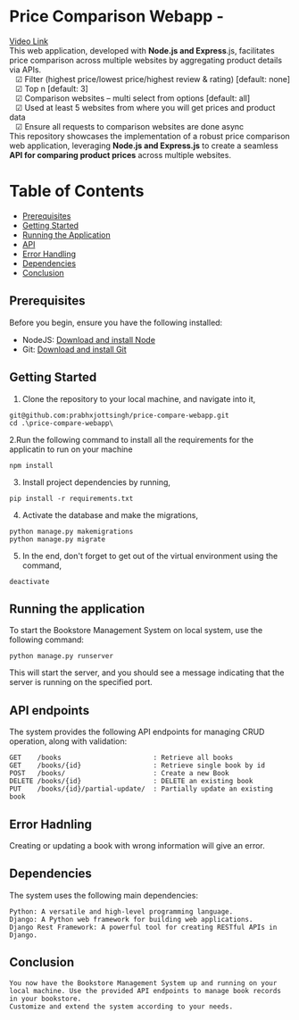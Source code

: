 # Price Comparison Webapp -
 <a href = "https://drive.google.com/file/d/1w7_NEWz_kk9VfX4JPiIZYj6JqWzrsDta/view?usp=sharing" > Video Link </a>
 <br>
This web application, developed with <b>Node.js and Express</b>.js, facilitates price comparison across multiple websites by aggregating product details via APIs.
<br> &ensp; &#9745; Filter (highest price/lowest price/highest review & rating) [default: none]
<br> &ensp; &#9745; Top n [default: 3]
<br> &ensp; &#9745; Comparison websites – multi select from options [default: all]
<br> &ensp; &#9745; Used at least 5 websites from where you will get prices and product data
<br> &ensp; &#9745;  Ensure all requests to comparison websites are done async
<br> This repository showcases the implementation of a robust price comparison web application, leveraging <b>Node.js and Express.js</b> to create a seamless <b>API for comparing product prices</b> across multiple websites.

# Table of Contents

- [Prerequisites](#pre-req)
- [Getting Started](#gettinStart)
- [Running the Application](#run-app)
- [API](#api-endpoints)
- [Error Handling](#error-hand)
- [Dependencies](#depen)
- [Conclusion](#conc)


<a id="pre-req"></a>
## Prerequisites
Before you begin, ensure you have the following installed:
- NodeJS: <a href = "https://nodejs.org/en/download/"> Download and install Node </a>
- Git: <a href = "https://git-scm.com/downloads"> Download and install Git </a>

<a id="gettinStart"></a>
## Getting Started
1. Clone the repository to your local machine, and navigate into it,
```
git@github.com:prabhxjottsingh/price-compare-webapp.git
cd .\price-compare-webapp\
```
2.Run the following command to install all the requirements for the applicatin to run on your machine
```
npm install
```
3. Install project dependencies by running, 
```
pip install -r requirements.txt
```
4. Activate the database and make the migrations,
```
python manage.py makemigrations
python manage.py migrate
```
5. In the end, don't forget to get out of the virtual environment using the command,
```
deactivate
```

<a id="run-app"></a>
## Running the application
To start the Bookstore Management System on local system, use the following command: 
```
python manage.py runserver
```
This will start the server, and you should see a message indicating that the server is running on the specified port.

<a id = "api-endpoints"> </a>
## API endpoints
The system provides the following API endpoints for managing CRUD operation, along with validation:

```
GET    /books                       : Retrieve all books
GET    /books/{id}                  : Retrieve single book by id
POST   /books/                      : Create a new Book
DELETE /books/{id}                  : DELETE an existing book
PUT    /books/{id}/partial-update/  : Partially update an existing book
```

<a id = "error-hand"> </a>
## Error Hadnling
Creating or updating a book with wrong information will give an error.

<a id = "depen"></a>
## Dependencies
The system uses the following main dependencies:
```
Python: A versatile and high-level programming language.
Django: A Python web framework for building web applications.
Django Rest Framework: A powerful tool for creating RESTful APIs in Django.
```

<a id = "conc"></a>
## Conclusion
```
You now have the Bookstore Management System up and running on your local machine. Use the provided API endpoints to manage book records in your bookstore. 
Customize and extend the system according to your needs.
```
